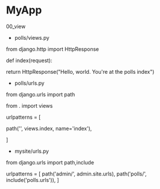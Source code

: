 # MyApp

00_view

- polls/views.py

from django.http import HttpResponse

def index(request):

return HttpResponse("Hello, world. You're at the polls index")

- polls/urls.py

from django.urls import path

from . import views

urlpatterns = [

path('', views.index, name='index'),

]

- mysite/urls.py

from django.urls import path,include

urlpatterns = [
path('admin/', admin.site.urls),
path('polls/', include('polls.urls')),
]

